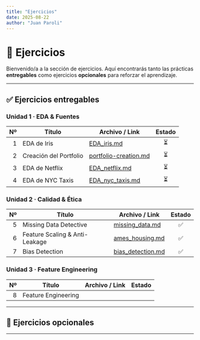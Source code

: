 ```yaml
---
title: "Ejercicios"
date: 2025-08-22
author: "Juan Paroli"
---
```

# 📘 Ejercicios

Bienvenido/a a la sección de ejercicios. Aquí encontrarás tanto las prácticas **entregables** como ejercicios **opcionales** para reforzar el aprendizaje.

---

## ✅ Ejercicios entregables

### Unidad 1 · EDA & Fuentes
| Nº | Título                 | Archivo / Link                             | Estado |
|---:|------------------------|--------------------------------------------|:------:|
| 1  | EDA de Iris            | [EDA_iris.md](ut1-iris-data/iris-eda.md)   |   ⏳  |
| 2  | Creación del Portfolio | [portfolio-creation.md](ut1-portfolio-creation/portfolio_creation.md)   |   ⏳  |
| 3  | EDA de Netflix         | [EDA_netflix.md](ut1-netflix-data/netflix-data.md)   |   ⏳  |
| 4  | EDA de NYC Taxis       | [EDA_nyc_taxis.md](ut1-nyc-taxis/practica_4.md)   |   ⏳  |

### Unidad 2 · Calidad & Ética

| Nº | Título                           | Archivo / Link      | Estado |
|---:|----------------------------------|---------------------|:------:|
| 5  | Missing Data Detective           | [missing_data.md](ut2-missing-data-detection/missing_data.md)     | ✅     |
| 6  | Feature Scaling & Anti-Leakage   | [ames_housing.md](ut2-ames-housing/ames_housing.md) | ✅     |
| 7  | Bias Detection                   | [bias_detection.md](ut2-sesgo-ames-housing/) | ✅     |

### Unidad 3 · Feature Engineering

| Nº | Título                           | Archivo / Link      | Estado |
|---:|----------------------------------|---------------------|:------:|
| 8  | Feature Engineering              | []()                |      |

---

## 📝 Ejercicios opcionales

<!-- - [Ejercicio extra 1: Limpieza de datos](extras/data-cleaning.md) -->
<!-- - [Ejercicio extra 2: Visualización avanzada](extras/advanced-viz.ipynb) -->

---